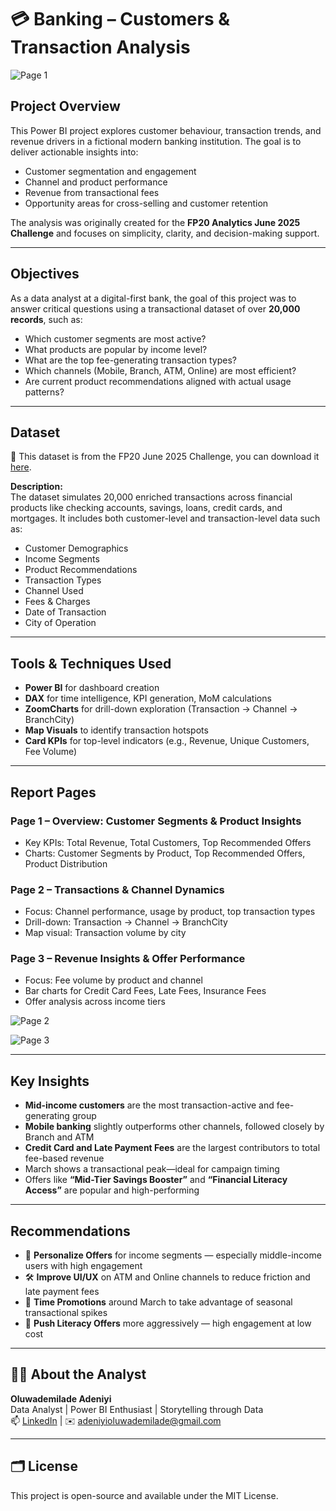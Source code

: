# 💳 Banking – Customers & Transaction Analysis

![Page 1](https://github.com/user-attachments/assets/e455d758-5c1f-42db-b854-dfc08eca338e)


##  Project Overview  
This Power BI project explores customer behaviour, transaction trends, and revenue drivers in a fictional modern banking institution. The goal is to deliver actionable insights into:

- Customer segmentation and engagement
- Channel and product performance
- Revenue from transactional fees
- Opportunity areas for cross-selling and customer retention

The analysis was originally created for the **FP20 Analytics June 2025 Challenge** and focuses on simplicity, clarity, and decision-making support.

---

##  Objectives  
As a data analyst at a digital-first bank, the goal of this project was to answer critical questions using a transactional dataset of over **20,000 records**, such as:

- Which customer segments are most active?
- What products are popular by income level?
- What are the top fee-generating transaction types?
- Which channels (Mobile, Branch, ATM, Online) are most efficient?
- Are current product recommendations aligned with actual usage patterns?

---

##  Dataset

📂 This dataset is from the FP20 June 2025 Challenge, you can download it [here](./Banking%20Customers%20&%20Transaction%20Analysis).

**Description:**  
The dataset simulates 20,000 enriched transactions across financial products like checking accounts, savings, loans, credit cards, and mortgages. It includes both customer-level and transaction-level data such as:

- Customer Demographics  
- Income Segments  
- Product Recommendations  
- Transaction Types  
- Channel Used  
- Fees & Charges  
- Date of Transaction  
- City of Operation  

---

##  Tools & Techniques Used  

- **Power BI** for dashboard creation  
- **DAX** for time intelligence, KPI generation, MoM calculations  
- **ZoomCharts** for drill-down exploration (Transaction → Channel → BranchCity)  
- **Map Visuals** to identify transaction hotspots  
- **Card KPIs** for top-level indicators (e.g., Revenue, Unique Customers, Fee Volume)

---

##  Report Pages  

### **Page 1 – Overview: Customer Segments & Product Insights**
- Key KPIs: Total Revenue, Total Customers, Top Recommended Offers  
- Charts: Customer Segments by Product, Top Recommended Offers, Product Distribution

### **Page 2 – Transactions & Channel Dynamics**
- Focus: Channel performance, usage by product, top transaction types  
- Drill-down: Transaction → Channel → BranchCity  
- Map visual: Transaction volume by city

### **Page 3 – Revenue Insights & Offer Performance**
- Focus: Fee volume by product and channel  
- Bar charts for Credit Card Fees, Late Fees, Insurance Fees  
- Offer analysis across income tiers

![Page 2](https://github.com/user-attachments/assets/26dd8ea5-adb2-41ae-9826-f076ac6f1723)


![Page 3](https://github.com/user-attachments/assets/acdb8dbc-0add-456c-ad42-13404ec12cdf)


---

##  Key Insights

- **Mid-income customers** are the most transaction-active and fee-generating group  
- **Mobile banking** slightly outperforms other channels, followed closely by Branch and ATM  
- **Credit Card and Late Payment Fees** are the largest contributors to total fee-based revenue  
- March shows a transactional peak—ideal for campaign timing  
- Offers like **“Mid-Tier Savings Booster”** and **“Financial Literacy Access”** are popular and high-performing

---

##  Recommendations

- 🧠 **Personalize Offers** for income segments — especially middle-income users with high engagement  
- 🛠️ **Improve UI/UX** on ATM and Online channels to reduce friction and late payment fees  
- 📅 **Time Promotions** around March to take advantage of seasonal transactional spikes  
- 📢 **Push Literacy Offers** more aggressively — high engagement at low cost  


---

## 👨‍💻 About the Analyst  
**Oluwademilade Adeniyi**  
Data Analyst | Power BI Enthusiast | Storytelling through Data  
📫 [LinkedIn](https://www.linkedin.com/in/adeniyioluwademilade/) | ✉️ adeniyioluwademilade@gmail.com

---

## 🗂️ License  
This project is open-source and available under the MIT License.

